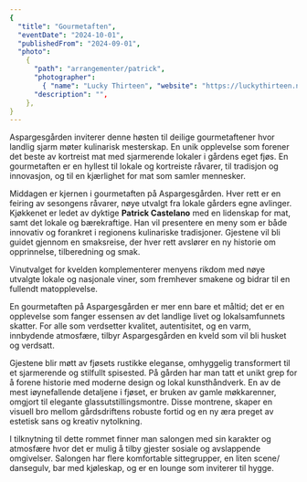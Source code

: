 ```yaml
---
{
  "title": "Gourmetaften",
  "eventDate": "2024-10-01",
  "publishedFrom": "2024-09-01",
  "photo":
    {
      "path": "arrangementer/patrick",
      "photographer":
        { "name": "Lucky Thirteen", "website": "https://luckythirteen.no/" },
      "description": "",
    },
}
---
```


Aspargesgården inviterer denne høsten til deilige gourmetaftener hvor landlig sjarm møter kulinarisk mesterskap. En unik opplevelse som forener det beste av kortreist mat med sjarmerende lokaler i gårdens eget fjøs. En gourmetaften er en hyllest til lokale og kortreiste råvarer, til tradisjon og innovasjon, og til en kjærlighet for mat som samler mennesker.

Middagen er kjernen i gourmetaften på Aspargesgården. Hver rett er en feiring av sesongens råvarer, nøye utvalgt fra lokale gårders egne avlinger. Kjøkkenet er ledet av dyktige **Patrick Castelano** med en lidenskap for mat, samt det lokale og bærekraftige. Han vil presentere en meny som er både innovativ og forankret i regionens kulinariske tradisjoner. Gjestene vil bli guidet gjennom en smaksreise, der hver rett avslører en ny historie om opprinnelse, tilberedning og smak.

Vinutvalget for kvelden komplementerer menyens rikdom med nøye utvalgte lokale og nasjonale viner, som fremhever smakene og bidrar til en fullendt matopplevelse.

En gourmetaften på Aspargesgården er mer enn bare et måltid; det er en opplevelse som fanger essensen av det landlige livet og lokalsamfunnets skatter. For alle som verdsetter kvalitet, autentisitet, og en varm, innbydende atmosfære, tilbyr Aspargesgården en kveld som vil bli husket og verdsatt.

Gjestene blir møtt av fjøsets rustikke eleganse, omhyggelig transformert til et sjarmerende og stilfullt spisested. På gården har man tatt et unikt grep for å forene historie med moderne design og lokal kunsthåndverk. En av de mest iøynefallende detaljene i fjøset, er bruken av gamle møkkarenner, omgjort til elegante glassutstillingsmontre. Disse montrene, skaper en visuell bro mellom gårdsdriftens robuste fortid og en ny æra preget av estetisk sans og kreativ nytolkning.

I tilknytning til dette rommet finner man salongen med sin karakter og atmosfære hvor det er mulig å tilby gjester sosiale og avslappende omgivelser. Salongen har flere komfortable sittegrupper, en liten scene/ dansegulv, bar med kjøleskap, og er en lounge som inviterer til hygge.
